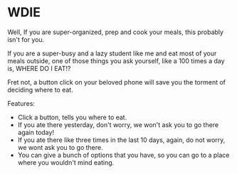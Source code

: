# WDIE
Well, If you are super-organized, prep and cook your meals, this probably isn't for you. 

If you are a super-busy and a lazy student like me and eat most of your meals outside, one of those things you ask yourself, like a 100 times a day is, WHERE DO I EAT!?

Fret not, a button click on your beloved phone will save you the torment of deciding where to eat.


Features:
- Click a button, tells you where to eat.
- If you ate there yesterday, don't worry, we won't ask you to go there again today!
- If you ate there like three times in the last 10 days, again, do not worry, we wont ask you to go there.
- You can give a bunch of options that you have, so you can go to a place where you wouldn't mind eating.
